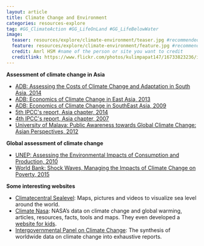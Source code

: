```yaml
---
layout: article
title: Climate Change and Environment
categories: resources-explore
tag: #GG_ClimateAction #GG_LifeOnLand #GG_LifeBelowWater 
image:
  teaser: resources/explore/climate-environment/teaser.jpg #recommended 400x250
  feature: resources/explore/climate-environment/feature.jpg #recommended 1024x256
  credit: Amrl HSM #name of the person or site you want to credit
  creditlink: https://www.flickr.com/photos/kulimpapat147/16733823236/in/photolist-5ZimRg-4sRCuy-3FnBp8-auA7eS-brsyr-2pzjDD-51xgs5-9cYNxT-CgRrUu-75NUGZ-5WVz6x-BEWYNY-5akkRx-9115gb-k8W62L-djGQM-9KbLDf-5ZUDyw-5ji2HR-5K9fM5-24sTEp-a6oAV7-29gqpL-7hk8Ed-4jaT1j-4REEf9-FikDX-56kHrf-ao1Mw-81HWSG-ruHdDJ-5jm8f2-4Nebpe-zHYJ8-4PGEYg-GA6GR-GA9RP-pWTad3-GAaDk-GA33a-a3wTgK-br4gYp-5Gy99X-acs9Re-9CahCY-3p5veb-646xUq-GA8FK-4PLVv9-9pPXvU #url to their site or licensing
---
```


**Assessment of climate change in Asia**

+ <a href="/resources/explore/climate-environment/ADB-assessment-south-asia-2014.pdf">ADB: Assessing the Costs of Climate Change and Adaptation in South Asia, 2014 </a>
+ <a href="/resources/explore/climate-environment/ADB-economics-cc-east-asia-2013.pdf">ADB: Economics of Climate Change in East Asia, 2013 </a>
+ <a href="/resources/explore/climate-environment/ADB-economics-cc-southeast-asia-2009.pdf">ADB: Economics of Climate Change in SouthEast Asia, 2009</a>
+ <a href="/resources/explore/climate-environment/IPCC-asia-2014.pdf">5th IPCC's report, Asia chapter, 2014</a>
+ <a href="/resources/explore/climate-environment/IPCC-asia-2007.pdf">4th IPCC's report, Asia chapter, 2007</a>
+ <a href="/resources/explore/climate-environment/Malaya-public-awareness-cc-asia-2012.pdf">University of Malaya: Public Awareness towards Global Climate Change: Asian Perspectives, 2012</a>

**Global assessment of climate change**

+ <a href="/resources/explore/climate-environment/UNEP-impacts-consumption-prod-2010.pdf">UNEP: Assessing the Environmental Impacts of Consumption and Production, 2010</a>
+ <a href="/resources/explore/climate-environment/WorldBank-cc-poverty-2015.pdf">World Bank: Shock Waves, Managing the Impacts of Climate Change on Poverty, 2015</a>

**Some interesting websites**

+ [Climatecentral Sealevel](http://sealevel.climatecentral.org/): Maps, pictures and videos to visualize sea level around the world.
+ [Climate Nasa](http://climate.nasa.gov/): NASA’s data on climate change and global warming, articles, resources, facts, tools and maps. They even developed a [website for kids](http://climatekids.nasa.gov/).
+ [Intergovernmental Panel on Climate Change](http://www.ipcc.ch/): The synthesis of worldwide data on climate change into exhaustive reports.